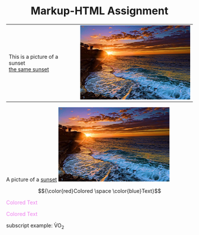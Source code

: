 <!DOCTYPE html>
<html>
<head>  
</head>
  
<body>
<h1 style="text-align:center;">Markup-HTML Assignment</h1> 

<table>
  <tr>
    <td>This is a picture of a sunset<br> 
    <a href="https://github.com/Yamlambss/KNES381/tree/main/images/sunset.jpg">the same sunset</a> 
    </td> 
    <td><img src="/images/sunset.jpg" alt="a beautiful sunset"height="200" width="300"></td>
  </tr>
</table>

<p>
  A picture of a 
  <a href="https://github.com/Yamlambss/KNES381/tree/main/images/sunset.jpg">sunset</a>
  <img src="/images/sunset.jpg" alt="a beautiful sunset" height="200" width="300">
</p>
  
$${\color{red}Colored \space \color{blue}Text}$$
<p style="color:#ee82ee;">Colored Text</p>
<p>
  <span style="color:#ee82ee;">Colored Text</span>
</p>

subscript example: V&#768;O<sub>2</sub> 
</body>
</html>
